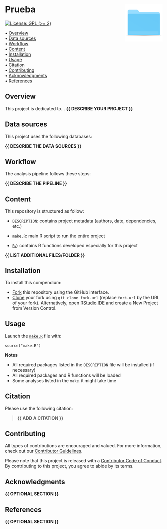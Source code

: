<!-- README.md is generated from README.Rmd. Please edit that file -->

# Prueba <img src="figures/readme/compendium-sticker.png" align="right" style="float:right; height:120px;"/>

<!-- badges: start -->

[![License: GPL (&gt;=
2)](https://img.shields.io/badge/License-GPL%20%28%3E%3D%202%29-blue.svg)](https://choosealicense.com/licenses/gpl-2.0/)
<!-- badges: end -->

<p align="left">
• <a href="#overview">Overview</a><br> • <a href="#data-sources">Data
sources</a><br> • <a href="#workflow">Workflow</a><br> •
<a href="#content">Content</a><br> •
<a href="#installation">Installation</a><br> •
<a href="#usage">Usage</a><br> • <a href="#citation">Citation</a><br> •
<a href="#contributing">Contributing</a><br> •
<a href="#acknowledgments">Acknowledgments</a><br> •
<a href="#references">References</a>
</p>

## Overview

This project is dedicated to… **{{ DESCRIBE YOUR PROJECT }}**

## Data sources

This project uses the following databases:

**{{ DESCRIBE THE DATA SOURCES }}**

<!--
| Database        | Usage                                                | Reference                 | Link      |
| :-------------- | :--------------------------------------------------- | :------------------------ | :-------: |
| Database name   | Explain the purpose of this database in the analysis | Database reference        | [link](#) |
-->

## Workflow

The analysis pipeline follows these steps:

**{{ DESCRIBE THE PIPELINE }}**

## Content

This repository is structured as follow:

-   [`DESCRIPTION`](https://github.com/NataliaSantisA/Prueba/tree/main/DESCRIPTION):
    contains project metadata (authors, date, dependencies, etc.)

-   [`make.R`](https://github.com/NataliaSantisA/Prueba/tree/main/make.R):
    main R script to run the entire project

-   [`R/`](https://github.com/NataliaSantisA/Prueba/tree/main/R):
    contains R functions developed especially for this project

**{{ LIST ADDITIONAL FILES/FOLDER }}**

## Installation

To install this compendium:

-   [Fork](https://docs.github.com/en/get-started/quickstart/contributing-to-projects)
    this repository using the GitHub interface.
-   [Clone](https://docs.github.com/en/repositories/creating-and-managing-repositories/cloning-a-repository)
    your fork using `git clone fork-url` (replace `fork-url` by the URL
    of your fork). Alternatively, open [RStudio
    IDE](https://posit.co/products/open-source/rstudio/) and create a
    New Project from Version Control.

## Usage

Launch the
[`make.R`](https://github.com/NataliaSantisA/Prueba/tree/main/make.R)
file with:

    source("make.R")

**Notes**

-   All required packages listed in the `DESCRIPTION` file will be
    installed (if necessary)
-   All required packages and R functions will be loaded
-   Some analyses listed in the `make.R` might take time

## Citation

Please use the following citation:

> **{{ ADD A CITATION }}**

## Contributing

All types of contributions are encouraged and valued. For more
information, check out our [Contributor
Guidelines](https://github.com/NataliaSantisA/Prueba/blob/main/CONTRIBUTING.md).

Please note that this project is released with a [Contributor Code of
Conduct](https://contributor-covenant.org/version/2/1/CODE_OF_CONDUCT.html).
By contributing to this project, you agree to abide by its terms.

## Acknowledgments

**{{ OPTIONAL SECTION }}**

## References

**{{ OPTIONAL SECTION }}**
